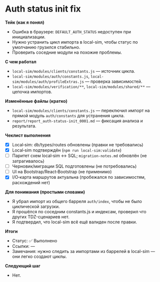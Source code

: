# Auth status init fix

**Тейк (как я понял)**
- Ошибка в браузере: `DEFAULT_AUTH_STATUS` недоступен при инициализации.
- Нужно устранить цикл импорта в local-sim, чтобы статус по умолчанию грузился стабильно.
- Проверить соседние модули на похожие проблемы.

**С чем работал**
- `local-sim/modules/clients/constants.js` — источник цикла.
- `local-sim/modules/auth/constants.js`, `local-sim/modules/auth/profileExtras.js` — проверка зависимостей.
- `local-sim/modules/verification/**`, `local-sim/modules/shared/**` — цепочка импортов.

**Изменённые файлы (кратко)**
- `local-sim/modules/clients/constants.js` — переключил импорт на прямой модуль `auth/constants` для устранения цикла.
- `report/report_auth-status-init_0001.md` — фиксация анализа и результата.

**Чеклист выполнения**
- [x] Local‑sim: db/types/routes обновлены (правки не требовались)
- [x] Local‑sim подтверждён (`npm run local-sim:validate`)
- [ ] Паритет схем local‑sim ↔ SQL; `migration-notes.md` обновлён (не затрагивалось)
- [ ] Черновик/миграции SQL подготовлены (не потребовались)
- [ ] UI на Bootstrap/React‑Bootstrap (не применимо)
- [x] I/O‑карта маршрутов актуальна (пробежался по зависимостям, расхождений нет)

**Для понимания (простыми словами)**
- Я убрал импорт из общего барреля `auth/index`, чтобы не было циклической загрузки.
- Я прошёлся по соседним constants.js и индексам, проверил что других TDZ-сценариев нет.
- Я подтвердил, что local-sim всё ещё валиден после правки.

**Итоги**
- Статус: ✅ Выполнено
- Ссылки: —
- Замечания: нужно следить за импортами из баррелей в local-sim — они легко создают циклы.

**Следующий шаг**
- Нет.
